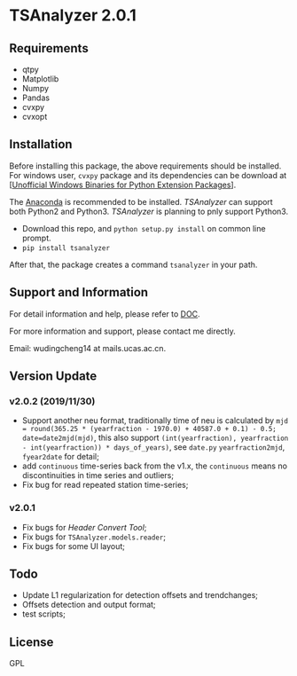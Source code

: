 # TSAnalyzer 2.0.1

## Requirements

- qtpy
- Matplotlib
- Numpy
- Pandas
- cvxpy
- cvxopt

## Installation

Before installing this package, the above requirements should be installed. For windows user, `cvxpy` package and its dependencies can be download at [[Unofficial Windows Binaries for Python Extension Packages](https://www.lfd.uci.edu/~gohlke/pythonlibs/)].

The [Anaconda](https://anaconda.org/) is recommended to be installed. *TSAnalyzer* can support both Python2 and Python3. *TSAnalyzer* is planning to pnly support Python3.

- Download this repo,  and `python setup.py install` on common line prompt.
- `pip install tsanalyzer`


After that, the package creates a command `tsanalyzer` in your path.

## Support and Information

For detail information and help, please refer to [DOC](doc/).

For more information and support, please contact me directly.

Email: wudingcheng14 at mails.ucas.ac.cn.

## Version Update

### v2.0.2 (2019/11/30)

- Support another neu format, traditionally  time of neu is calculated by `mjd = round(365.25 * (yearfraction - 1970.0) + 40587.0 + 0.1) - 0.5; date=date2mjd(mjd)`, this also support `(int(yearfraction), yearfraction - int(yearfraction)) * days_of_years)`, see `date.py` `yearfraction2mjd`, `fyear2date` for detail;
- add `continuous` time-series back from the v1.x, the `continuous` means no discontinuities in time series and outliers;
- Fix bug for read repeated station time-series;

### v2.0.1

- Fix bugs for *Header Convert Tool*;
- Fix bugs for `TSAnalyzer.models.reader`;
- Fix bugs for some UI layout;

## Todo

- Update L1 regularization for detection offsets and trendchanges;
- Offsets detection and output format;
- test scripts;

## License

GPL